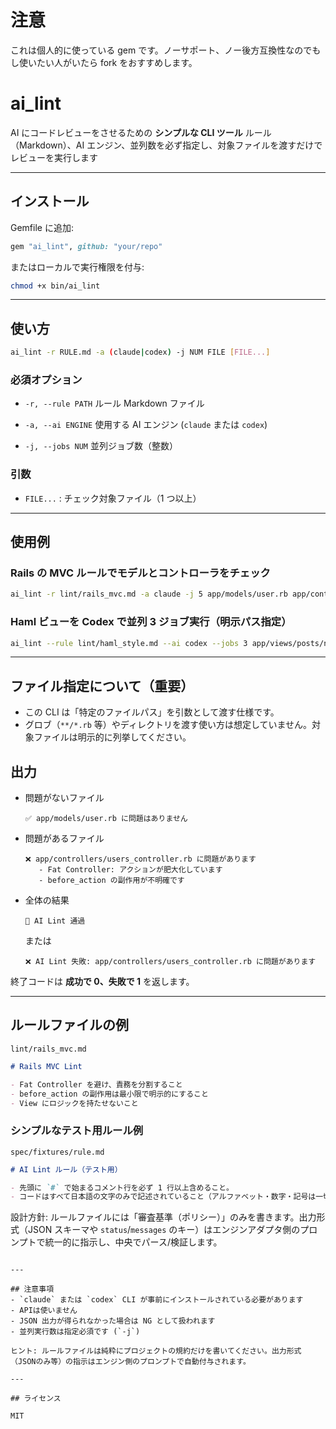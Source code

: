 # 注意

これは個人的に使っている gem です。ノーサポート、ノー後方互換性なのでもし使いたい人がいたら fork をおすすめします。

# ai_lint

AI にコードレビューをさせるための **シンプルな CLI ツール**
ルール（Markdown）、AI エンジン、並列数を必ず指定し、対象ファイルを渡すだけでレビューを実行します

---

## インストール

Gemfile に追加:

```ruby
gem "ai_lint", github: "your/repo"
```

またはローカルで実行権限を付与:

```bash
chmod +x bin/ai_lint
```

---

## 使い方

```bash
ai_lint -r RULE.md -a (claude|codex) -j NUM FILE [FILE...]
```

### 必須オプション

- `-r, --rule PATH`
  ルール Markdown ファイル

- `-a, --ai ENGINE`
  使用する AI エンジン (`claude` または `codex`)

- `-j, --jobs NUM`
  並列ジョブ数（整数）

### 引数

- `FILE...` : チェック対象ファイル（1 つ以上）

---

## 使用例

### Rails の MVC ルールでモデルとコントローラをチェック

```bash
ai_lint -r lint/rails_mvc.md -a claude -j 5 app/models/user.rb app/controllers/users_controller.rb
```

### Haml ビューを Codex で並列 3 ジョブ実行（明示パス指定）

```bash
ai_lint --rule lint/haml_style.md --ai codex --jobs 3 app/views/posts/new.html.haml app/views/posts/edit.html.haml
```

---

## ファイル指定について（重要）

- この CLI は「特定のファイルパス」を引数として渡す仕様です。
- グロブ（`**/*.rb` 等）やディレクトリを渡す使い方は想定していません。対象ファイルは明示的に列挙してください。

## 出力

- 問題がないファイル

  ```
  ✅ app/models/user.rb に問題はありません
  ```

- 問題があるファイル

  ```
  ❌ app/controllers/users_controller.rb に問題があります
     - Fat Controller: アクションが肥大化しています
     - before_action の副作用が不明確です
  ```

- 全体の結果

  ```
  🎉 AI Lint 通過
  ```

  または

  ```
  ❌ AI Lint 失敗: app/controllers/users_controller.rb に問題があります
  ```

終了コードは **成功で 0、失敗で 1** を返します。

---

## ルールファイルの例

`lint/rails_mvc.md`

```markdown
# Rails MVC Lint

- Fat Controller を避け、責務を分割すること
- before_action の副作用は最小限で明示的にすること
- View にロジックを持たせないこと
```

### シンプルなテスト用ルール例

`spec/fixtures/rule.md`

```markdown
# AI Lint ルール（テスト用）

- 先頭に `#` で始まるコメント行を必ず 1 行以上含めること。
- コードはすべて日本語の文字のみで記述されていること（アルファベット・数字・記号は一切不可）。
```

設計方針: ルールファイルには「審査基準（ポリシー）」のみを書きます。出力形式（JSON スキーマや `status`/`messages` のキー）はエンジンアダプタ側のプロンプトで統一的に指示し、中央でパース/検証します。

```

---

## 注意事項
- `claude` または `codex` CLI が事前にインストールされている必要があります
- APIは使いません
- JSON 出力が得られなかった場合は NG として扱われます
- 並列実行数は指定必須です (`-j`)

ヒント: ルールファイルは純粋にプロジェクトの規約だけを書いてください。出力形式（JSONのみ等）の指示はエンジン側のプロンプトで自動付与されます。

---

## ライセンス

MIT

```
